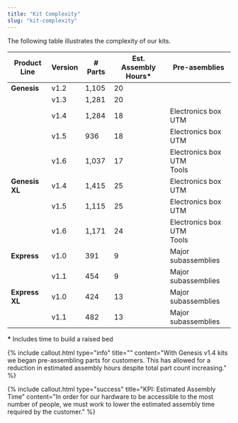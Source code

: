 ```yaml
---
title: "Kit Complexity"
slug: "kit-complexity"
---
```


The following table illustrates the complexity of our kits.

|Product Line   |Version  |# Parts |Est. Assembly Hours\* |Pre-asemblies |
|---------------|---------|--------|----------------------|------------- |
|**Genesis**    |v1.2     |1,105   |20                    |
|               |v1.3     |1,281   |20                    |
|               |v1.4     |1,284   |18                    |Electronics box<br>UTM
|               |v1.5     |936     |18                    |Electronics box<br>UTM
|               |v1.6     |1,037   |17                    |Electronics box<br>UTM<br>Tools
|**Genesis XL** |v1.4     |1,415   |25                    |Electronics box<br>UTM
|               |v1.5     |1,115   |25                    |Electronics box<br>UTM
|               |v1.6     |1,171   |24                    |Electronics box<br>UTM<br>Tools
|**Express**    |v1.0     |391     |9                     |Major subassemblies
|               |v1.1     |454     |9                     |Major subassemblies
|**Express XL** |v1.0     |424     |13                    |Major subassemblies
|               |v1.1     |482     |13                    |Major subassemblies

**\*** Includes time to build a raised bed

{%
include callout.html
type="info"
title=""
content="With Genesis v1.4 kits we began pre-assembling parts for customers. This has allowed for a reduction in estimated assembly hours despite total part count increasing."
%}

{%
include callout.html
type="success"
title="KPI: Estimated Assembly Time"
content="In order for our hardware to be accessible to the most number of people, we must work to lower the estimated assembly time required by the customer."
%}
